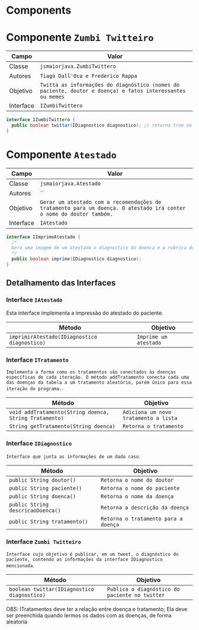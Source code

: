 # Components


# Componente `Zumbi Twitteiro`

Campo | Valor
----- | -----
Classe | `jsmaiorjava.ZumbiTwittero`
Autores | `Tiago Dall'Oca e Frederico Rappa`
Objetivo | `Twitta as informações do diagnóstico (nomes do paciente, doutor e doença) e fatos interessantes ou memes`
Interface | `IZumbiTwittero`
~~~java
interface IZumbiTwittero {
  public boolean twittar(IDiagnostico diagnostico); // retorna true ou false dependendo do sucesso
}

~~~


# Componente `Atestado`

Campo | Valor
----- | -----
Classe | `jsmaiorjava.Atestado`
Autores | ``
Objetivo | `Gerar um atestado com a recomendações de tratamento para um doença. O atestado irá conter o nome do doutor também.`
Interface | `IAtestado`
~~~java
interface IImprimeAtestado {
  /*
  Gera uma imagem de um atestado o diagnostico da doenca e a rubrica do doutor
  */
  public boolean imprime(IDiagnostico diagnostico);
}
~~~


## Detalhamento das Interfaces

### Interface `IAtestado`

Esta interface implementa a impressão do atestado do paciente.

Método | Objetivo
-------| --------
`imprimirAtestado(IDiagnostico diagnostico)` | `Imprime um atestado`

### Interface `ITratamento`
`Implementa a forma como os tratamentos são conectados às doenças específicas de cada iteração.
 O método addTratamento conecta cada uma das doenças da tabela a um tratamento aleatório, porém
único para essa iteração do programa.`.

Método | Objetivo
-------| --------
`void addTratamento(String doenca, String Tratamento)` | `Adiciona um novo tratamento a lista`
`String getTratamento(String doenca)` | `Retorna o tratamento`

### Interface `IDiagnostico`
`Interface que junta as informações de um dado caso`.

Método | Objetivo
-------| --------
`public String doutor()` | `Retorna o nome do doutor`
`public String paciente()` | `Retorna o nome do paciente`
`public String doenca()` | `Retorna o nome da doença`
`public String descricaoDoenca()` | `Retorna a descrição da doença`
`public String tratamento()` | `Retorna o tratamento para a doença`

### Interface `Zumbi Twitteiro`
`Interface cujo objetivo é publicar, em um tweet, o diagnóstico do paciente, contendo as informações da interface IDiagnostico mencionada`.

Método | Objetivo
-------| --------
`boolean twittar(IDiagnostico diagnostico)` | `Publica o diagnóstico do paciente no twitter`


OBS:
ITratamentos deve ter a relação entre doença e tratamento;
Ela deve ser preenchida quando lermos os dados com as doenças, de forma aleatoria
